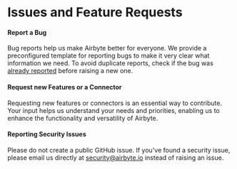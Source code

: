 # Issues and Feature Requests

#### Report a Bug

Bug reports help us make Airbyte better for everyone. We provide a preconfigured template for reporting bugs to make it very clear what information we need. To avoid duplicate reports, check if the bug was [already reported](https://github.com/airbytehq/airbyte/issues?q=is%3Aissue+is%3Aopen+label%3Atype%2Fbug) before raising a new one. 

#### Request new Features or a Connector

Requesting new features or connectors is an essential way to contribute. Your input helps us understand your needs and priorities, enabling us to enhance the functionality and versatility of Airbyte.

#### Reporting Security Issues

Please do not create a public GitHub issue. If you've found a security issue, please email us directly at [security@airbyte.io](mailto:security@airbyte.io) instead of raising an issue.
